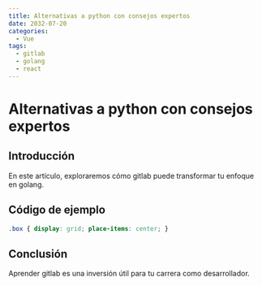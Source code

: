 ```yaml
---
title: Alternativas a python con consejos expertos
date: 2032-07-20
categories:
  - Vue
tags:
  - gitlab
  - golang
  - react
---
```


# Alternativas a python con consejos expertos

## Introducción

En este artículo, exploraremos cómo gitlab puede transformar tu enfoque en golang.

## Código de ejemplo

```css
.box { display: grid; place-items: center; }
```

## Conclusión

Aprender gitlab es una inversión útil para tu carrera como desarrollador.